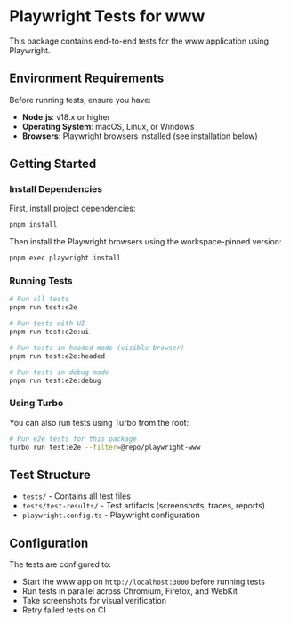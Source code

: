 # Playwright Tests for www

This package contains end-to-end tests for the www application using Playwright.

## Environment Requirements

Before running tests, ensure you have:

- **Node.js**: v18.x or higher
- **Operating System**: macOS, Linux, or Windows
- **Browsers**: Playwright browsers installed (see installation below)

## Getting Started

### Install Dependencies

First, install project dependencies:

```bash
pnpm install
```

Then install the Playwright browsers using the workspace-pinned version:

```bash
pnpm exec playwright install
```

### Running Tests

```bash
# Run all tests
pnpm run test:e2e

# Run tests with UI
pnpm run test:e2e:ui

# Run tests in headed mode (visible browser)
pnpm run test:e2e:headed

# Run tests in debug mode
pnpm run test:e2e:debug
```

### Using Turbo

You can also run tests using Turbo from the root:

```bash
# Run e2e tests for this package
turbo run test:e2e --filter=@repo/playwright-www
```

## Test Structure

- `tests/` - Contains all test files
- `tests/test-results/` - Test artifacts (screenshots, traces, reports)
- `playwright.config.ts` - Playwright configuration

## Configuration

The tests are configured to:
- Start the www app on `http://localhost:3000` before running tests
- Run tests in parallel across Chromium, Firefox, and WebKit
- Take screenshots for visual verification
- Retry failed tests on CI
